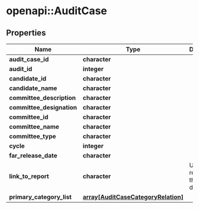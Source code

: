 # openapi::AuditCase


## Properties
Name | Type | Description | Notes
------------ | ------------- | ------------- | -------------
**audit_case_id** | **character** |  | [optional] 
**audit_id** | **integer** |  | [optional] 
**candidate_id** | **character** |  | [optional] 
**candidate_name** | **character** |  | [optional] 
**committee_description** | **character** |  | [optional] 
**committee_designation** | **character** |  | [optional] 
**committee_id** | **character** |  | [optional] 
**committee_name** | **character** |  | [optional] 
**committee_type** | **character** |  | [optional] 
**cycle** | **integer** |  | [optional] 
**far_release_date** | **character** |  | [optional] 
**link_to_report** | **character** |  URL for retrieving the PDF document  | [optional] 
**primary_category_list** | [**array[AuditCaseCategoryRelation]**](AuditCaseCategoryRelation.md) |  | [optional] 


